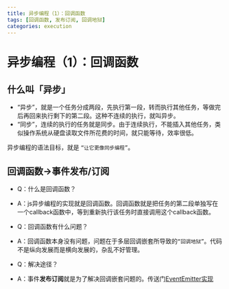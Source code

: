 ```yaml
---
title: 异步编程（1）：回调函数
tags: [回调函数, 发布订阅, 回调地狱]
categories: execution
---
```


# 异步编程（1）：回调函数

## 什么叫「异步」
- “异步”，就是一个任务分成两段，先执行第一段，转而执行其他任务，等做完后再回来执行剩下的第二段。这种不连续的执行，就叫异步。
- “同步”，连续的执行的任务就是同步。由于连续执行，不能插入其他任务，类似操作系统从硬盘读取文件所花费的时间，就只能等待，效率很低。

异步编程的语法目标，就是 `“让它更像同步编程”`。

## 回调函数→事件发布/订阅

- Q：什么是回调函数？
- A：js异步编程的实现就是回调函数。回调函数就是把任务的第二段单独写在一个callback函数中，等到重新执行该任务时直接调用这个callback函数。

- Q：回调函数有什么问题？
- A：回调函数本身没有问题，问题在于多层回调嵌套所导致的`“回调地狱”`。代码不是纵向发展而是横向发展的，杂乱不好管理。

- Q：解决途径？
- A：事件**发布订阅**就是为了解决回调嵌套问题的。传送门[EventEmitter实现](/Question-Bank/nodejs/eventEmitter.html)



